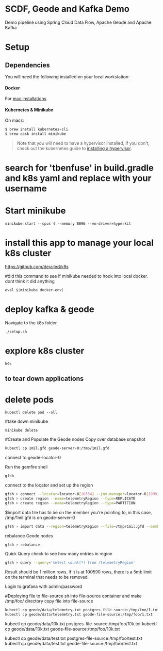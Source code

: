 # SCDF, Geode and Kafka Demo
Demo pipeline using Spring Cloud Data Flow, Apache Geode and Apache Kafka

# Setup

## Dependencies
You will need the following installed on your local workstation:

#### Docker
For [mac installations](https://docs.docker.com/docker-for-mac/install/).

#### Kubernetes & Minikube
On macs: 

```bash
$ brew install kubernetes-cli
$ brew cask install minikube
```

> Note that you will need to have a hypervisor installed; if you don't, check out the kubernetes guide to [installing a hypervisor](https://kubernetes.io/docs/tasks/tools/install-minikube/#install-a-hypervisor).


# search for 'tbenfuse' in build.gradle and k8s yaml and replace with your username

# Start minikube
```
minikube start --cpus 4 --memory 8096 --vm-driver=hyperkit
```
# install this app to manage your local k8s cluster
https://github.com/derailed/k9s

#did this command to see if minikube needed to hook into local docker. dont think it did anything
```
eval $(minikube docker-env)
```

# deploy kafka & geode
Navigate to the k8s folder
```
./setup.sh
```

# explore k8s cluster
```
k9s
```

## to tear down applications
# delete pods
```
kubectl delete pod --all
```

#take down minikube
```
minikube delete
```

#Create and Populate the Geode nodes
Copy over database snapshot
```bash
kubectl cp 1mil.gfd geode-server-0:/tmp/1mil.gfd
```

connect to geode-locator-0

Run the gemfire shell
```bash
gfsh
```

connect to the locator and set up the region
```bash
gfsh > connect --locator=locator-0[10334] --jmx-manager=locator-0[1099]
gfsh > create region --name=telemetryRegion --type=REPLICATE
gfsh > create region --name=telemetryRegion --type=PARTITION
```

$import data
file has to be on the member you're pointing to, in this case, /tmp/1mil.gfd is on geode-server-0
```bash
gfsh > import data --region=telemetryRegion --file=/tmp/1mil.gfd --member=server-0

```

rebalance Geode nodes 
```bash
gfsh > rebalance
```

Quick Query check to see how many entries in region
```bash
gfsh > query --query='select count(*) from /telemetryRegion'
```
Result should be 1 million rows.
If it is at 100590 rows, there is a 5mb limit on the terminal that needs to be removed.

Login to grafana with admin/password

#Deploying file to file-source
sh into file-source container and make /tmp/foo/ directory
copy file into file-source
```bash
kubectl cp geode/data/telemetry.txt postgres-file-source:/tmp/foo/1.txt
kubectl cp geode/data/telemetry.txt geode-file-source:/tmp/foo/1.txt
```

kubectl cp geode/data/10k.txt postgres-file-source:/tmp/foo/10k.txt
kubectl cp geode/data/10k.txt geode-file-source:/tmp/foo/10k.txt


kubectl cp geode/data/test.txt postgres-file-source:/tmp/foo/test.txt
kubectl cp geode/data/test.txt geode-file-source:/tmp/foo/test.txt

